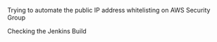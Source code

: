 Trying to automate the public IP address whitelisting on AWS Security Group

Checking the Jenkins Build
